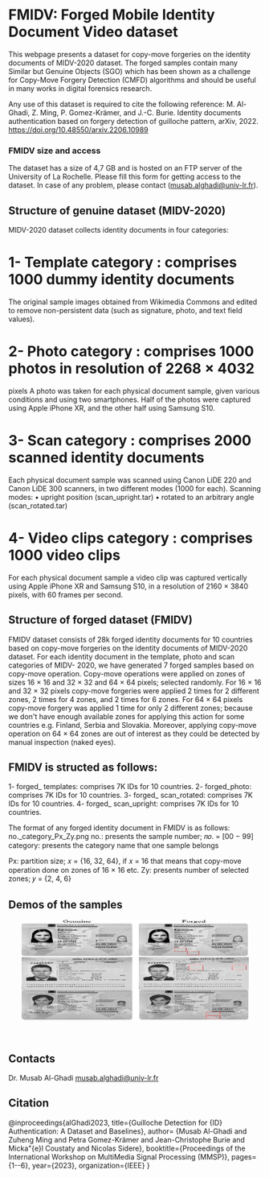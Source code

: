 # FMIDV: Forged Mobile Identity Document Video dataset

This webpage presents a dataset for copy-move forgeries on the identity documents of MIDV-2020 dataset. The forged samples contain many Similar but Genuine Objects (SGO) which has been shown as a challenge for Copy-Move Forgery Detection (CMFD) algorithms and should be useful in many works in digital forensics research.

Any use of this dataset is required to cite the following reference:
M. Al-Ghadi, Z. Ming, P. Gomez-Krämer, and J.-C. Burie. Identity documents authentication based on forgery detection of guilloche pattern, arXiv, 2022.
https://doi.org/10.48550/arxiv.2206.10989

### FMIDV size and access
The dataset has a size of 4,7 GB and is hosted on an FTP server of the University of La Rochelle. Please fill this form for getting access to the dataset. In  case of any problem, please contact (musab.alghadi@univ-lr.fr).

## Structure of genuine dataset (MIDV-2020)
MIDV-2020 dataset collects identity documents in four categories:
# 1-	Template category : comprises 1000 dummy identity documents
The original sample images obtained from Wikimedia Commons and edited to remove non-persistent data (such as signature, photo, and text field values).

# 2-	Photo category : comprises 1000 photos in resolution of 2268 × 4032
pixels
A photo was taken for each physical document sample, given various conditions and using two smartphones. Half of the photos were captured using Apple iPhone XR, and the other half using Samsung S10.
# 3-	Scan category : comprises 2000 scanned identity documents
Each physical document sample was scanned using Canon LiDE 220 and Canon LiDE 300 scanners, in two different modes (1000 for each).
Scanning modes: 
•	upright position (scan_upright.tar)
•	rotated to an arbitrary angle (scan_rotated.tar)
# 4-	Video clips category : comprises 1000 video clips
For each physical document sample a video clip was captured vertically using Apple iPhone XR and Samsung S10, in a resolution of 2160 × 3840 pixels, with 60 frames per second.


## Structure of forged dataset (FMIDV)
FMIDV dataset consists of 28k forged identity documents for 10 countries based on copy-move forgeries on the identity documents of MIDV-2020 dataset.
For each identity document in the template, photo and scan categories of MIDV- 2020, we have generated 7 forged samples based on copy-move operation.
Copy-move operations were applied on zones of sizes 16 × 16 and 32 × 32 and 64 × 64 pixels; selected randomly.
For 16 × 16 and 32 × 32 pixels copy-move forgeries were applied 2 times for 2
different zones, 2 times for 4 zones, and 2 times for 6 zones.
For 64 × 64 pixels copy-move forgery was applied 1 time for only 2 different zones; because we don't have enough available zones for applying this action for some countries e.g. Finland, Serbia and Slovakia. Moreover, applying copy-move operation on 64 × 64 zones are out of interest as they could be detected by manual inspection (naked eyes).

## FMIDV is structed as follows:
1-	forged_ templates: comprises 7K IDs for 10 countries.
2-	forged_photo: comprises 7K IDs for 10 countries.
3-	forged_ scan_rotated: comprises 7K IDs for 10 countries.
4-	forged_ scan_upright: comprises 7K IDs for 10 countries.


The format of any forged identity document in FMIDV is as follows: no._category_Px_Zy.png
no.: presents the sample number; 𝑛𝑜. = [00 − 99]
category: presents the category name that one sample belongs
 
Px: partition size; 𝑥 = {16, 32, 64}, if 𝑥 = 16 that means that copy-move operation done on zones of 16 × 16 etc.
Zy: presents number of selected zones; 𝑦 = {2, 4, 6}


## Demos of the samples
<p align="center">
<img width="460" height="200" src="blob/samples.jpg">
</p>
 <br />
 

## Contacts
Dr. Musab Al-Ghadi musab.alghadi@univ-lr.fr

## Citation
@inproceedings{alGhadi2023,
title={Guilloche Detection for {ID} Authentication: A Dataset and Baselines},
author= {Musab Al-Ghadi and Zuheng Ming and Petra Gomez-Krämer and Jean-Christophe Burie and Micka\"{e}l Coustaty and Nicolas Sidere},
booktitle={Proceedings of the International Workshop on MultiMedia Signal Processing (MMSP)},
pages={1--6},
year={2023},
organization={IEEE}
}
